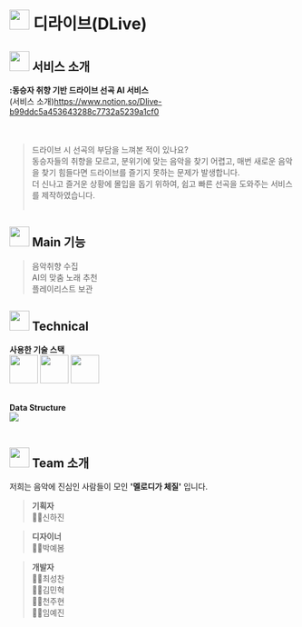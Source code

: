 # <img src = "https://www.notion.so/image/https%3A%2F%2Fs3-us-west-2.amazonaws.com%2Fsecure.notion-static.com%2F2d84f74b-2400-462d-ab8b-c89d880bbd12%2Fdlive_logo.png?table=block&id=b99ddc5a-4536-4328-8c77-32a5239a1cf0&spaceId=4bed42de-71b8-4266-b5a7-e99ce099274c&width=250&userId=d004bf15-60d6-4bbc-8417-a2eca108ac26&cache=v2" width="35" height="35" > 디라이브(DLive)

## <img src = "https://github.com/1st-PARD-APP-PART/pixel_n_semicolon/assets/127292731/8eac1778-d7fd-4c81-97c8-714096370462" height="35"> 서비스 소개
**:동승자 취향 기반 드라이브 선곡 AI 서비스**<br>
(서비스 소개)https://www.notion.so/Dlive-b99ddc5a453643288c7732a5239a1cf0  
<br><br>

> 드라이브 시 선곡의 부담을 느껴본 적이 있나요?<br>
> 동승자들의 취향을 모르고, 분위기에 맞는 음악을 찾기 어렵고, 매번 새로운 음악을 찾기 힘들다면 드라이브를 즐기지 못하는 문제가 발생합니다.<br>
> 더 신나고 즐거운 상황에 몰입을 돕기 위하여, 쉽고 빠른 선곡을 도와주는 서비스를 제작하였습니다.<br><br>


## <img src = "https://github.com/1st-PARD-APP-PART/pixel_n_semicolon/assets/127292731/59d57dd8-bc4c-49b7-bbc4-3703a943a4d2" height="35">  Main 기능 
> 음악취향 수집<br>
> AI의 맞춤 노래 추천<br>
> 플레이리스트 보관<br>


## <img src = "https://github.com/1st-PARD-APP-PART/pixel_n_semicolon/assets/127292731/8eac1778-d7fd-4c81-97c8-714096370462" height="35"> Technical
**사용한 기술 스택**<br>
<img src = "https://firebase.google.com/static/images/brand-guidelines/logo-standard.png?hl=ko" height="50">
<img src = "https://upload.wikimedia.org/wikipedia/commons/thumb/4/44/Google-flutter-logo.svg/2560px-Google-flutter-logo.svg.png" height="50">
<img src = "https://simplified.com/siteimages/design/figma-logo-free-design-tool-simplified.png" height="50"><br><br>


**Data Structure**<br>
<img src = "https://github.com/1st-PARD-APP-PART/pixel_n_semicolon/assets/127292731/ec1f6f3b-ea83-4a18-a6e5-05d940f3568c"><br><br>


## <img src = "https://github.com/1st-PARD-APP-PART/pixel_n_semicolon/assets/127292731/59d57dd8-bc4c-49b7-bbc4-3703a943a4d2" height="35"> Team 소개
저희는 음악에 진심인 사람들이 모인 **'멜로디가 체질'** 입니다.<br>

> **기획자**<br>
> 💁‍♀️신하진<br>

> **디자이너**<br>
> 👩‍🎨박예봄<br>

> **개발자**<br>
> 🧑‍💻최성찬<br>
> 🧑‍💻김민혁<br>
> 🧑‍💻천주현<br>
> 👩‍💻임예진<br>
